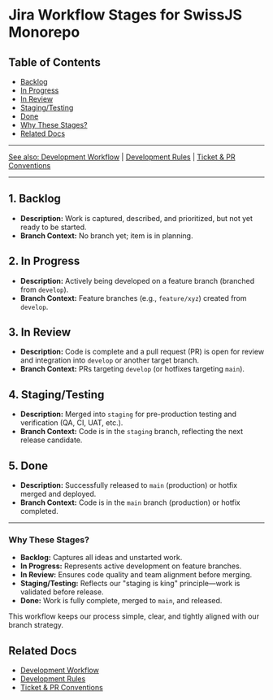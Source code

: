 <!--
Copyright (c) 2024 Themba Mzumara
This file is part of SwissJS Framework. All rights reserved.
Licensed under the MIT License. See LICENSE in the project root for license information.
-->

# Jira Workflow Stages for SwissJS Monorepo

## Table of Contents
- [Backlog](#1-backlog)
- [In Progress](#2-in-progress)
- [In Review](#3-in-review)
- [Staging/Testing](#4-stagingtesting)
- [Done](#5-done)
- [Why These Stages?](#why-these-stages)
- [Related Docs](#related-docs)

---

[See also: Development Workflow](./development_workflow.md) | [Development Rules](./development_rules.md) | [Ticket & PR Conventions](./Ticket_ID_pattern_n_github_pr_conventions.md)

---

## 1. Backlog
- **Description:** Work is captured, described, and prioritized, but not yet ready to be started.
- **Branch Context:** No branch yet; item is in planning.

## 2. In Progress
- **Description:** Actively being developed on a feature branch (branched from `develop`).
- **Branch Context:** Feature branches (e.g., `feature/xyz`) created from `develop`.

## 3. In Review
- **Description:** Code is complete and a pull request (PR) is open for review and integration into `develop` or another target branch.
- **Branch Context:** PRs targeting `develop` (or hotfixes targeting `main`).

## 4. Staging/Testing
- **Description:** Merged into `staging` for pre-production testing and verification (QA, CI, UAT, etc.).
- **Branch Context:** Code is in the `staging` branch, reflecting the next release candidate.

## 5. Done
- **Description:** Successfully released to `main` (production) or hotfix merged and deployed.
- **Branch Context:** Code is in the `main` branch (production) or hotfix completed.

---

### Why These Stages?
- **Backlog:** Captures all ideas and unstarted work.
- **In Progress:** Represents active development on feature branches.
- **In Review:** Ensures code quality and team alignment before merging.
- **Staging/Testing:** Reflects our "staging is king" principle—work is validated before release.
- **Done:** Work is fully complete, merged to `main`, and released.

This workflow keeps our process simple, clear, and tightly aligned with our branch strategy.

## Related Docs
- [Development Workflow](./development_workflow.md)
- [Development Rules](./development_rules.md)
- [Ticket & PR Conventions](./Ticket_ID_pattern_n_github_pr_conventions.md) 